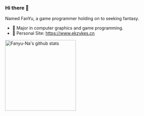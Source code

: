 ### Hi there 👋

Named FanYu, a game programmer holding on to seeking fantasy.

- 🔭 Major in computer graphics and game programming.
- 💬 Personal Site: https://www.ekzykes.cn

<p align="left">
  <img alt="Fanyu-Na's github stats" height='230' src='https://github-readme-stats.vercel.app/api?username=Fanyu-Na&show_icons=true&theme=transparent'>
</p>

